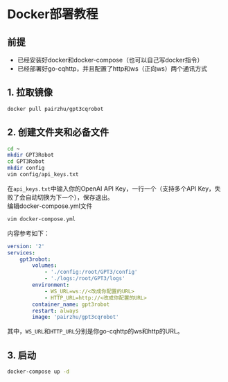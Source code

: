 # Docker部署教程
## 前提
- 已经安装好docker和docker-compose（也可以自己写docker指令）
- 已经部署好go-cqhttp，并且配置了http和ws（正向ws）两个通讯方式
## 1. 拉取镜像
```bash
docker pull pairzhu/gpt3cqrobot
```
## 2. 创建文件夹和必备文件
```bash
cd ~
mkdir GPT3Robot
cd GPT3Robot
mkdir config
vim config/api_keys.txt
```
在`api_keys.txt`中输入你的OpenAI API Key，一行一个（支持多个API Key，失败了会自动切换为下一个），保存退出。  
编辑docker-compose.yml文件
```bash
vim docker-compose.yml
```
内容参考如下：
```yaml
version: '2'
services:
    gpt3robot:
        volumes:
            - './config:/root/GPT3/config'
            - './logs:/root/GPT3/logs'
        environment:
            - WS_URL=ws://<改成你配置的URL>
            - HTTP_URL=http://<改成你配置的URL>
        container_name: gpt3robot
        restart: always
        image: 'pairzhu/gpt3cqrobot'
```
其中，`WS_URL`和`HTTP_URL`分别是你go-cqhttp的ws和http的URL。
## 3. 启动
```bash
docker-compose up -d
```